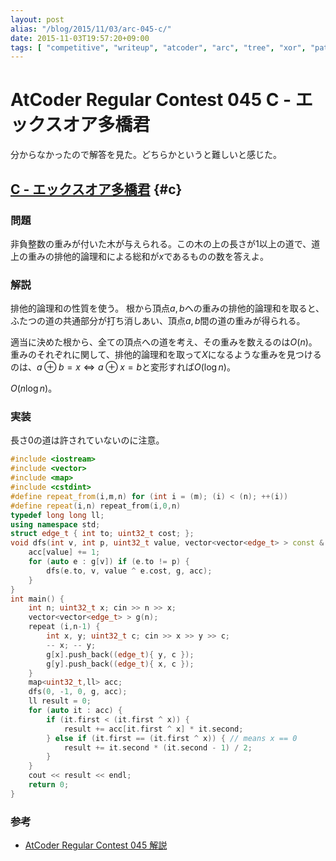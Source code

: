 ```yaml
---
layout: post
alias: "/blog/2015/11/03/arc-045-c/"
date: 2015-11-03T19:57:20+09:00
tags: [ "competitive", "writeup", "atcoder", "arc", "tree", "xor", "path", "dfs" ]
---
```


# AtCoder Regular Contest 045 C - エックスオア多橋君

分からなかったので解答を見た。どちらかというと難しいと感じた。

<!-- more -->

## [C - エックスオア多橋君](https://beta.atcoder.jp/contests/arc045/tasks/arc045_c) {#c}

### 問題

非負整数の重みが付いた木が与えられる。この木の上の長さが$1$以上の道で、道上の重みの排他的論理和による総和が$x$であるものの数を答えよ。

### 解説

排他的論理和の性質を使う。
根から頂点$a,b$への重みの排他的論理和を取ると、ふたつの道の共通部分が打ち消しあい、頂点$a,b$間の道の重みが得られる。

適当に決めた根から、全ての頂点への道を考え、その重みを数えるのは$O(n)$。
重みのそれぞれに関して、排他的論理和を取って$X$になるような重みを見つけるのは、$a \oplus b = x \iff a \oplus x = b$と変形すれば$O(\log n)$。

$O(n \log n)$。

### 実装

長さ$0$の道は許されていないのに注意。

``` c++
#include <iostream>
#include <vector>
#include <map>
#include <cstdint>
#define repeat_from(i,m,n) for (int i = (m); (i) < (n); ++(i))
#define repeat(i,n) repeat_from(i,0,n)
typedef long long ll;
using namespace std;
struct edge_t { int to; uint32_t cost; };
void dfs(int v, int p, uint32_t value, vector<vector<edge_t> > const & g, map<uint32_t,ll> & acc) {
    acc[value] += 1;
    for (auto e : g[v]) if (e.to != p) {
        dfs(e.to, v, value ^ e.cost, g, acc);
    }
}
int main() {
    int n; uint32_t x; cin >> n >> x;
    vector<vector<edge_t> > g(n);
    repeat (i,n-1) {
        int x, y; uint32_t c; cin >> x >> y >> c;
        -- x; -- y;
        g[x].push_back((edge_t){ y, c });
        g[y].push_back((edge_t){ x, c });
    }
    map<uint32_t,ll> acc;
    dfs(0, -1, 0, g, acc);
    ll result = 0;
    for (auto it : acc) {
        if (it.first < (it.first ^ x)) {
            result += acc[it.first ^ x] * it.second;
        } else if (it.first == (it.first ^ x)) { // means x == 0
            result += it.second * (it.second - 1) / 2;
        }
    }
    cout << result << endl;
    return 0;
}
```

### 参考

-   [AtCoder Regular Contest 045 解説](http://www.slideshare.net/chokudai/arc045)
